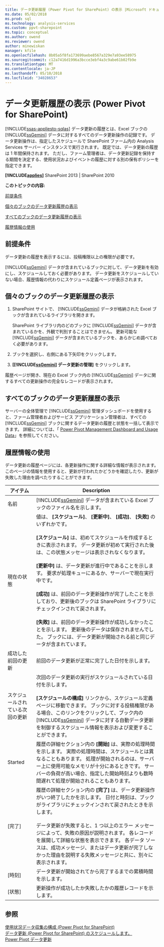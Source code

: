 ```yaml
---
title: データ更新履歴 (Power Pivot for SharePoint) の表示 |Microsoft ドキュメント
ms.date: 05/02/2018
ms.prod: sql
ms.technology: analysis-services
ms.custom: ppvt-sharepoint
ms.topic: conceptual
ms.author: owend
ms.reviewer: owend
author: minewiskan
manager: kfile
ms.openlocfilehash: 8b05a5f8fa173699aebe8567a329e7a93ee58975
ms.sourcegitcommit: c12a7416d1996a3bcce3ebf4a3c9abe61b02fb9e
ms.translationtype: MT
ms.contentlocale: ja-JP
ms.lasthandoff: 05/10/2018
ms.locfileid: "34028653"
---
```

# <a name="view-data-refresh-history-power-pivot-for-sharepoint"></a>データ更新履歴の表示 (Power Pivot for SharePoint)
[!INCLUDE[ssas-appliesto-sqlas](../../includes/ssas-appliesto-sqlas.md)]
  データ更新の履歴とは、Excel ブックの [!INCLUDE[ssGemini](../../includes/ssgemini-md.md)] データに対するすべてのデータ更新操作の記録です。 データ更新操作は、指定したスケジュールで SharePoint ファーム内の Analysis Services サーバー インスタンスで実行されます。 既定では、データ更新の履歴は 1 年間保持されます。 ただし、ファーム管理者は、データ更新記録を保持する期間を決定する、使用状況およびイベントの履歴に対する別の保有ポリシーを指定できます。  
  
 **[!INCLUDE[applies](../../includes/applies-md.md)]**  SharePoint 2013 | SharePoint 2010  
  
 **このトピックの内容:**  
  
 [前提条件](#prereq)  
  
 [個々のブックのデータ更新履歴の表示](#viewhistory)  
  
 [すべてのブックのデータ更新履歴の表示](#viewITOps)  
  
 [履歴情報の使用](#pageelements)  
  
##  <a name="prereq"></a> 前提条件  
 データ更新の履歴を表示するには、投稿権限以上の権限が必要です。  
  
 [!INCLUDE[ssGemini](../../includes/ssgemini-md.md)] データが含まれているブックに対して、データ更新を有効にし、スケジュールしておく必要があります。 データ更新をスケジュールしていない場合、履歴情報の代わりにスケジュール定義ページが表示されます。  
  
##  <a name="viewhistory"></a> 個々のブックのデータ更新履歴の表示  
  
1.  SharePoint サイトで、 [!INCLUDE[ssGemini](../../includes/ssgemini-md.md)] データが格納された Excel ブックが含まれているライブラリを開きます。  
  
     SharePoint ライブラリ内のどのブックに [!INCLUDE[ssGemini](../../includes/ssgemini-md.md)] データが含まれているかを、外観で判別することはできません。 更新可能な [!INCLUDE[ssGemini](../../includes/ssgemini-md.md)] データが含まれているブックを、あらかじめ調べておく必要があります。  
  
2.  ブックを選択し、右側にある下矢印をクリックします。  
  
3.  **[[!INCLUDE[ssGemini](../../includes/ssgemini-md.md)] データ更新の管理]** をクリックします。  
  
 履歴ページが開き、現在の Excel ブック内の [!INCLUDE[ssGemini](../../includes/ssgemini-md.md)] データに関するすべての更新操作の完全なレコードが表示されます。  
  
##  <a name="viewITOps"></a> すべてのブックのデータ更新履歴の表示  
 サーバーの全体管理で [!INCLUDE[ssGemini](../../includes/ssgemini-md.md)] 管理ダッシュボードを使用すると、ファーム管理者およびサービス アプリケーション管理者は、すべての [!INCLUDE[ssGemini](../../includes/ssgemini-md.md)] ブックに関するデータ更新の履歴と状態を一括して表示できます。 詳細については、「 [Power Pivot Management Dashboard and Usage Data](../../analysis-services/power-pivot-sharepoint/power-pivot-management-dashboard-and-usage-data.md)」を参照してください。  
  
##  <a name="pageelements"></a> 履歴情報の使用  
 データ更新の履歴ページには、各更新操作に関する詳細な情報が表示されます。 このページの情報を使用すると、更新が行われたかどうかを確認したり、更新が失敗した理由を調べたりすることができます。  
  
|アイテム|Description|  
|----------|-----------------|  
|名前|[!INCLUDE[ssGemini](../../includes/ssgemini-md.md)] データが含まれている Excel ブックのファイル名を示します。|  
|現在の状態|値は、 **[スケジュール]**、 **[更新中]**、 **[成功]**、 **[失敗]** のいずれかです。<br /><br /> **[スケジュール]** は、初めてスケジュールを作成するときに表示されます。 データ更新が初めて実行された後は、この状態メッセージは表示されなくなります。<br /><br /> **[更新中]** は、データ更新が進行中であることを示します。 要求が処理キューにあるか、サーバーで現在実行中です。<br /><br /> **[成功]** は、前回のデータ更新操作が完了したことを示しており、更新後のブックは SharePoint ライブラリにチェックインされて戻されます。<br /><br /> **[失敗]** は、前回のデータ更新操作が成功しなかったことを示します。 更新後のデータは保存されませんでした。 ブックには、データ更新が開始される前と同じデータが含まれています。|  
|成功した前回の更新|前回のデータ更新が正常に完了した日付を示します。|  
|スケジュールされている次回の更新|次回のデータ更新の実行がスケジュールされている日付を示します。<br /><br /> **[スケジュールの構成]** リンクから、スケジュール定義ページに移動できます。 ブックに対する投稿権限がある場合、このリンクをクリックして、ブック内の [!INCLUDE[ssGemini](../../includes/ssgemini-md.md)] データに対する自動データ更新を制御するスケジュール情報を表示および変更することができます。|  
|Started|履歴の詳細セクション内の **[開始]** は、実際の処理時間を示します。 実際の処理時間は、スケジュールとは異なることもあります。 処理が開始されるのは、サーバー上に使用可能なメモリが十分にあるときです。 サーバーの負荷が高い場合、指定した開始時刻よりも数時間遅れて処理が開始されることもあります。|  
|[完了]|履歴の詳細セクション内の **[完了]** は、データ更新操作がいつ終了したかを示します。 日付と時刻は、ブックがライブラリにチェックインされて戻されたときを示します。<br /><br /> データ更新が失敗すると、1 つ以上のエラー メッセージによって、失敗の原因が説明されます。 各レコードを展開して詳細な状態を表示できます。 各データ ソースは、成功メッセージ、またはデータ更新が完了しなかった理由を説明する失敗メッセージと共に、別々に表示されます。|  
|[時刻]|データ更新が開始されてから完了するまでの累積時間を示します。|  
|[状態]|更新操作が成功したか失敗したかの履歴レコードを示します。|  
  
## <a name="see-also"></a>参照  
 [使用状況データ収集の構成 (Power Pivot for SharePoint)](../../analysis-services/power-pivot-sharepoint/configure-usage-data-collection-for-power-pivot-for-sharepoint.md)   
 [データ更新 (Power Pivot for SharePoint) のスケジュールします。](http://msdn.microsoft.com/en-us/8571208f-6aae-4058-83c6-9f916f5e2f9b)   
 [Power Pivot データ更新](../../analysis-services/power-pivot-sharepoint/power-pivot-data-refresh.md)  
  
  
